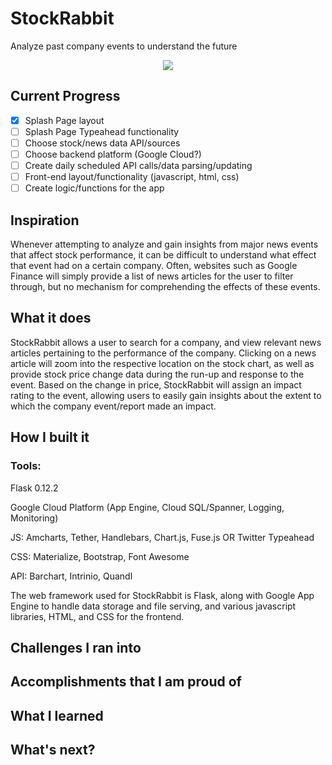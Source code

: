 # StockRabbit
Analyze past company events to understand the future

<div style="text-align: center">
	<img src="https://media.giphy.com/media/26gR0Tr3sGn8COFMI/giphy.gif"/>
</div>

## Current Progress
- [x] Splash Page layout
- [ ] Splash Page Typeahead functionality
- [ ] Choose stock/news data API/sources
- [ ] Choose backend platform (Google Cloud?)
- [ ] Create daily scheduled API calls/data parsing/updating
- [ ] Front-end layout/functionality (javascript, html, css)
- [ ] Create logic/functions for the app

## Inspiration
Whenever attempting to analyze and gain insights from major news events that affect stock performance, it can be difficult to understand what effect that event had on a certain company. Often, websites such as Google Finance will simply provide a list of news articles for the user to filter through, but no mechanism for comprehending the effects of these events.

## What it does
StockRabbit allows a user to search for a company, and view relevant news articles pertaining to the performance of the company. Clicking on a news article will zoom into the respective location on the stock chart, as well as provide stock price change data during the run-up and response to the event. Based on the change in price, StockRabbit will assign an impact rating to the event, allowing users to easily gain insights about the extent to which the company event/report made an impact. 

## How I built it
### Tools: 
Flask 0.12.2

Google Cloud Platform (App Engine, Cloud SQL/Spanner, Logging, Monitoring)

JS: Amcharts, Tether, Handlebars, Chart.js, Fuse.js OR Twitter Typeahead

CSS: Materialize, Bootstrap, Font Awesome

API: Barchart, Intrinio, Quandl

The web framework used for StockRabbit is Flask, along with Google App Engine to handle data storage and file serving, and various javascript libraries, HTML, and CSS for the frontend. 

## Challenges I ran into

## Accomplishments that I am proud of

## What I learned

## What's next?
